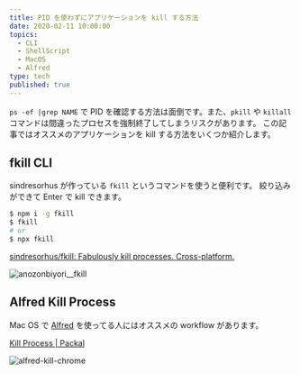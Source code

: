 ```yaml
---
title: PID を使わずにアプリケーションを kill する方法
date: 2020-02-11 10:00:00
topics:
  - CLI
  - ShellScript
  - MacOS
  - Alfred
type: tech
published: true
---
```


`ps -ef |grep NAME` で PID を確認する方法は面倒です。また、`pkill` や `killall` コマンドは間違ったプロセスを強制終了してしまうリスクがあります。
この記事ではオススメのアプリケーションを kill する方法をいくつか紹介します。

## fkill CLI

sindresorhus が作っている `fkill` というコマンドを使うと便利です。
絞り込みができて Enter で kill できます。

```sh
$ npm i -g fkill
$ fkill
# or
$ npx fkill
```

[sindresorhus/fkill: Fabulously kill processes\. Cross\-platform\.](https://github.com/sindresorhus/fkill)

![anozonbiyori__fkill](https://elzup-image-storage.s3.amazonaws.com/blog/anozonbiyori__fkill.png)

## Alfred Kill Process

Mac OS で [Alfred](https://www.alfredapp.com/) を使ってる人にはオススメの workflow があります。

[Kill Process \| Packal](http://www.packal.org/workflow/kill-process)

![alfred-kill-chrome](https://elzup-image-storage.s3.amazonaws.com/blog/alfred-kill-chrome.png)
